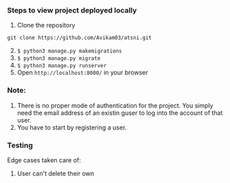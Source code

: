 ### Steps to view project deployed locally

1. Clone the repository
```
git clone https://github.com/Avikam03/atsni.git
```
2. `$ python3 manage.py makemigrations`
3. `$ python3 manage.py migrate`
4. `$ python3 manage.py runserver`
5. Open `http://localhost:8000/` in your browser


### Note:
1. There is no proper mode of authentication for the project. You simply need the email address of an existin guser to log into the account of that user.
2. You have to start by registering a user.

### Testing 
Edge cases taken care of:
1. User can't delete their own 